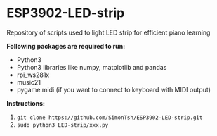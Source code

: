 # ESP3902-LED-strip
Repository of scripts used to light LED strip for efficient piano learning

__Following packages are required to run:__
* Python3
* Python3 libraries like numpy, matplotlib and pandas
* rpi_ws281x
* music21
* pygame.midi (if you want to connect to keyboard with MIDI output)

__Instructions:__
1. `git clone https://github.com/SimonTsh/ESP3902-LED-strip.git`
2. `sudo python3 LED-strip/xxx.py`
